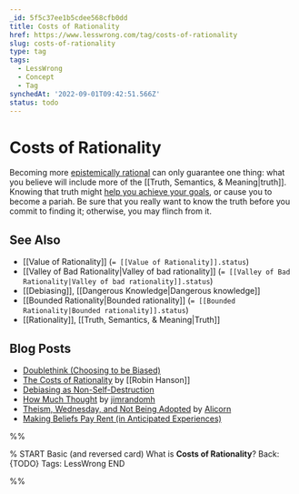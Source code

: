 ```yaml
---
_id: 5f5c37ee1b5cdee568cfb0dd
title: Costs of Rationality
href: https://www.lesswrong.com/tag/costs-of-rationality
slug: costs-of-rationality
type: tag
tags:
  - LessWrong
  - Concept
  - Tag
synchedAt: '2022-09-01T09:42:51.566Z'
status: todo
---
```


# Costs of Rationality

Becoming more [epistemically rational](https://wiki.lesswrong.com/wiki/Rationality#Epistemic_rationality) can only guarantee one thing: what you believe will include more of the [[Truth, Semantics, & Meaning|truth]]. Knowing that truth might [help you achieve your goals](https://wiki.lesswrong.com/wiki/instrumental_rationality), or cause you to become a pariah. Be sure that you really want to know the truth before you commit to finding it; otherwise, you may flinch from it.

## See Also

- [[Value of Rationality]] (`= [[Value of Rationality]].status`)
- [[Valley of Bad Rationality|Valley of bad rationality]] (`= [[Valley of Bad Rationality|Valley of bad rationality]].status`)
- [[Debiasing]], [[Dangerous Knowledge|Dangerous knowledge]]
- [[Bounded Rationality|Bounded rationality]] (`= [[Bounded Rationality|Bounded rationality]].status`)
- [[Rationality]], [[Truth, Semantics, & Meaning|Truth]]

## Blog Posts

- [Doublethink (Choosing to be Biased)](http://lesswrong.com/lw/je/doublethink_choosing_to_be_biased/)
- [The Costs of Rationality](http://lesswrong.com/lw/j/the_costs_of_rationality/) by [[Robin Hanson]]
- [Debiasing as Non-Self-Destruction](http://lesswrong.com/lw/hf/debiasing_as_nonselfdestruction/)
- [How Much Thought](http://lesswrong.com/lw/aq/how_much_thought/) by [jimrandomh](https://wiki.lesswrong.com/wiki/jimrandomh)
- [Theism, Wednesday, and Not Being Adopted](http://lesswrong.com/lw/dg/theism_wednesday_and_not_being_adopted/) by [Alicorn](https://wiki.lesswrong.com/wiki/Alicorn)
- [Making Beliefs Pay Rent (in Anticipated Experiences)](http://lesswrong.com/lw/i3/making_beliefs_pay_rent_in_anticipated_experiences/)


%%

% START
Basic (and reversed card)
What is **Costs of Rationality**?
Back: {TODO}
Tags: LessWrong
END

%%
	
